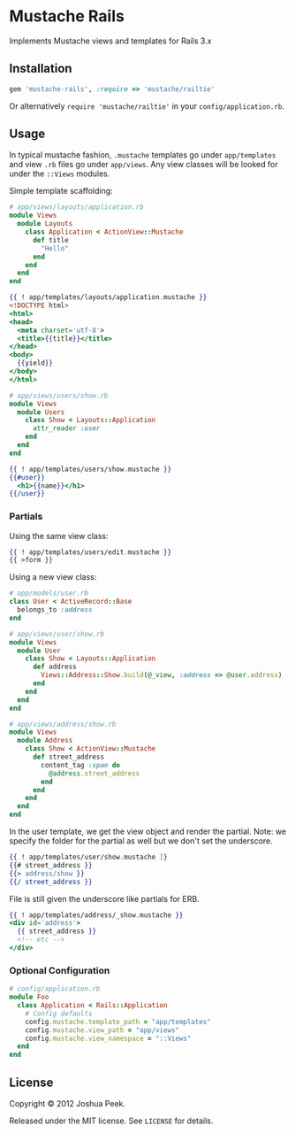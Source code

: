 # Mustache Rails

Implements Mustache views and templates for Rails 3.x

## Installation

``` ruby
gem 'mustache-rails', :require => 'mustache/railtie'
```

Or alternatively `require 'mustache/railtie'` in your `config/application.rb`.

## Usage

In typical mustache fashion, `.mustache` templates go under `app/templates` and view `.rb` files go under `app/views`. Any view classes will be looked for under the `::Views` modules.

Simple template scaffolding:

``` ruby
# app/views/layouts/application.rb
module Views
  module Layouts
    class Application < ActionView::Mustache
      def title
        "Hello"
      end
    end
  end
end
```

``` mustache
{{ ! app/templates/layouts/application.mustache }}
<!DOCTYPE html>
<html>
<head>
  <meta charset='utf-8'>
  <title>{{title}}</title>
</head>
<body>
  {{yield}}
</body>
</html>
```

``` ruby
# app/views/users/show.rb
module Views
  module Users
    class Show < Layouts::Application
      attr_reader :user
    end
  end
end
```

``` mustache
{{ ! app/templates/users/show.mustache }}
{{#user}}
  <h1>{{name}}</h1>
{{/user}}
```

### Partials

Using the same view class:

``` mustache
{{ ! app/templates/users/edit.mustache }}
{{ >form }}
```

Using a new view class:

``` ruby
# app/models/user.rb
class User < ActiveRecord::Base
  belongs_to :address
end
```

``` ruby
# app/views/user/show.rb
module Views
  module User
    class Show < Layouts::Application
      def address
        Views::Address::Show.build(@_view, :address => @user.address)
      end
    end
  end
end
```

``` ruby
# app/views/address/show.rb
module Views
  module Address
    class Show < ActionView::Mustache
      def street_address
        content_tag :span do
          @address.street_address
        end
      end
    end
  end
end
```

In the user template, we get the view object and render the partial.
Note: we specify the folder for the partial as well but we don't set the underscore.
``` mustache
{{ ! app/templates/user/show.mustache ]}
{{# street_address }}
{{> address/show }}
{{/ street_address }}
```

File is still given the underscore like partials for ERB.
``` mustache
{{ ! app/templates/address/_show.mustache }}
<div id='address'>
  {{ street_address }}
  <!-- etc -->
</div>
```

### Optional Configuration

``` ruby
# config/application.rb
module Foo
  class Application < Rails::Application
    # Config defaults
    config.mustache.template_path = "app/templates"
    config.mustache.view_path = "app/views"
    config.mustache.view_namespace = "::Views"
  end
end
```

## License

Copyright &copy; 2012 Joshua Peek.

Released under the MIT license. See `LICENSE` for details.
